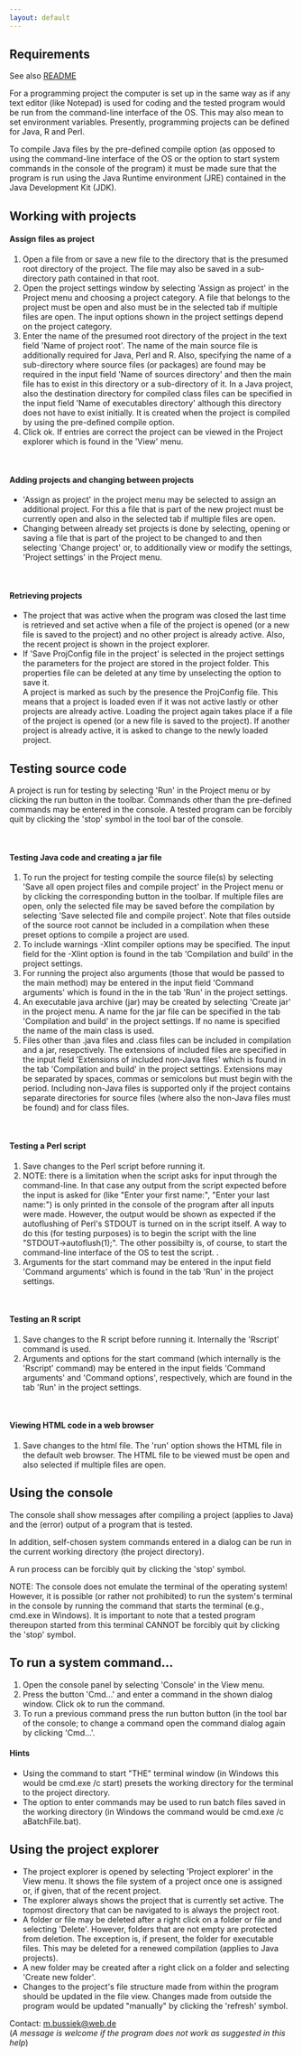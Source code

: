 ```yaml
---
layout: default
---
```

<h2 id="Requirements">Requirements</h2>
<p>See also
   <a href="https://github.com/Eadgyth/Programming-Editor/blob/master/README.md">
   README
   </a>
</p>
<p>For a programming project the computer is set up in the same way as if any text
   editor (like Notepad) is used for coding and the tested program would be run
   from the command-line interface of the OS. This may also mean to set environment
   variables. Presently, programming projects can be defined for Java, R and Perl.
</p>
<p>To compile Java files by the pre-defined compile option (as opposed to using the
   command-line interface of the OS or the option to start system commands in the
   console of the program) it must be made sure that the program is run using the
   Java Runtime environment (JRE) contained in the Java Development Kit (JDK).
</p>

<h2>Working with projects</h2>

<h4>Assign files as project</h4>
<ol>
<li>Open a file from or save a new file to the directory that is the presumed root
    directory of the project. The file may also be saved in a sub-directory path
    contained in that root.</li>
<li>Open the project settings window by selecting 'Assign as project' in the
    Project menu and choosing a project category. A file that belongs to the
    project must be open and also must be in the selected tab if multiple files
    are open. The input options shown in the project settings depend on the project
    category.</li>
<li>Enter the name of the presumed root directory of the project in the text field
    'Name of project root'. The name of the main source file is additionally
    required for Java, Perl and R. Also, specifying the name of a sub-directory
    where source files (or packages) are found may be required in the input field
    'Name of sources directory' and then the main file has to exist in this
    directory or a sub-directory of it. In a Java project, also the destination
    directory for compiled class files can be specified in the input field 'Name of
    executables directory' although this directory does not have to exist
    initially. It is created when the project is compiled by using the pre-defined
    compile option.</li>
<li>Click ok. If entries are correct the project can be viewed in the Project
    explorer which is found in the 'View' menu.</li>
</ol>
<br>

<h4>Adding projects and changing between projects</h4>
<ul>
<li>'Assign as project' in the project menu may be selected to assign an additional
    project. For this a file that is part of the new project must be currently
    open and also in the selected tab if multiple files are open.</li>
<li>Changing between already set projects is done by selecting, opening or saving a
    file that is part of the project to be changed to and then selecting 'Change
    project' or, to additionally view or modify the settings, 'Project settings'
    in the Project menu.</li>
</ul>
<br>

<h4>Retrieving projects</h4>
<ul>
<li>The project that was active when the program was closed the last time is
    retrieved and set active when a file of the project is opened (or a new
    file is saved to the project) and no other project is already active. Also,
    the recent project is shown in the project explorer.</li>
<li>If 'Save ProjConfig file in the project' is selected in the project settings
    the parameters for the project are stored in the project folder. This
    properties file can be deleted at any time by unselecting the option to save
    it.<br>
    A project is marked as such by the presence the ProjConfig file. This means
    that a project is loaded even if it was not active lastly or other projects
    are already active. Loading the project again takes place if a file of the
    project is opened (or a new file is saved to the project). If another project
    is already active, it is asked to change to the newly loaded project.</li>
</ul>

<h2>Testing source code</h2>
<p> A project is run for testing by selecting 'Run' in the Project menu or by
    clicking the run button in the toolbar. Commands other than the pre-defined
    commands may be entered in the console.
    A tested program can be forcibly quit by clicking the 'stop' symbol in the
    tool bar of the console.
</p>
<br>
<h4>Testing Java code and creating a jar file</h4>
<ol>
<li>To run the project for testing compile the source file(s) by selecting 'Save
    all open project files and compile project' in the Project menu or by clicking
    the corresponding button in the toolbar. If multiple files are open, only the
    selected file may be saved before the compilation by selecting 'Save selected
    file and compile project'. Note that files outside of the source root cannot
    be included in a compilation when these preset options to compile a project are
    used.</li>
<li>To include warnings -Xlint compiler options may be specified. The input field
    for the -Xlint option is found in the tab 'Compilation and build' in the
    project settings.</li>
<li>For running the project also arguments (those that would be passed to the
    main method) may be entered in the input field 'Command arguments' which is
    found in the in the tab 'Run' in the project settings.</li>
<li>An executable java archive (jar) may be created by selecting 'Create jar' in
    the project menu. A
    name for the jar file can be specified in the tab 'Compilation and build' in
    the project settings. If no name is specified the name of the main class is
    used.</li>
<li>Files other than .java files and .class files can be included in compilation
    and a jar, resepctively. The extensions of included files are specified in the
    input field 'Extensions of included non-Java files' which is found in the tab
    'Compilation and build' in the project settings. Extensions may be separated
    by spaces, commas or semicolons but must begin with the period. Including
    non-Java files is supported only if the project contains separate directories
    for source files (where also the non-Java files must be found) and for class
    files.</li>
</ol>
<br>

<h4>Testing a Perl script</h4>
<ol>
<li>Save changes to the Perl script before running it.</li>
<li>NOTE: there is a limitation when the script asks for input through the
    command-line. In that case any output from the script expected before the input
    is asked for (like "Enter your first name:", "Enter your last name:") is only
    printed in the console of the program after all inputs were made. However, the
    output would be shown as expected if the autoflushing of Perl's STDOUT is
    turned on in the script itself. A way to do this (for testing purposes) is to
    begin the script with the line "STDOUT->autoflush(1);". The other possibilty
    is, of course, to start the command-line interface of the OS to test the script.
   .</li>
<li>Arguments for the start command may be entered in the input field 'Command
    arguments' which is found in the tab 'Run' in the project settings.
</ol>
<br>

<h4>Testing an R script</h4>
<ol>
<li>Save changes to the R script before running it. Internally the 'Rscript'
    command is used.</li>
<li>Arguments and options for the start command (which internally is the 'Rscript'
    command) may be entered in the input fields 'Command arguments' and 'Command
    options', respectively, which are found in the tab 'Run' in the project
    settings.</li>
</ol>
<br>

<h4>Viewing HTML code in a web browser</h4>
<ol>
<li>Save changes to the html file. The 'run' option shows the HTML file in the
    default web browser. The HTML file to be viewed must be open and also selected
    if multiple files are open.</li>
</ol>

<h2>Using the console</h2>
<p>The console shall show messages after compiling a project (applies to Java) and
   the (error) output of a program that is tested.</p>
<p>In addition, self-chosen system commands entered in a dialog can be run in the
   current working directory (the project directory).</p>
<p>A run process can be forcibly quit by clicking the 'stop' symbol.</p>
<p>NOTE: The console does not emulate the terminal of the operating system!
   However, it is possible (or rather not prohibited) to run the system's terminal
   in the console by running the command that starts the terminal (e.g., cmd.exe in
   Windows). It is important to note that a tested program thereupon started from
   this terminal CANNOT be forcibly quit by clicking the 'stop' symbol.</p>
<h2>To run a system command...</h2>
<ol>
<li>Open the console panel by selecting 'Console' in the View menu.</li>
<li>Press the button 'Cmd...' and enter a command in the shown dialog window. Click
    ok to run the command.</li>
<li>To run a previous command press the run button button (in the tool bar of the
    console; to change a command open the command dialog again by clicking 'Cmd...'.
</li>
</ol>
<h4>Hints</h4>
<ul>
<li>Using the command to start "THE" terminal window (in Windows this would be
    cmd.exe /c start) presets the working directory for the terminal to the
    project directory.</li>
<li>The option to enter commands may be used to run batch files saved in the
    working directory (in Windows the command would be cmd.exe /c aBatchFile.bat).
</li>
</ul>

<h2>Using the project explorer</h2>
<ul>
<li>The project explorer is opened by selecting 'Project explorer' in the View
    menu. It shows the file system of a project once one is assigned or, if given,
    that of the recent project.</li>
<li>The explorer always shows the project that is currently set active. The topmost
    directory that can be navigated to is always the project root.</li>
<li>A folder or file may be deleted after a right click on a folder or file and
    selecting 'Delete'. However, folders that are not empty are protected from
    deletion. The exception is, if present, the folder for executable files. This
    may be deleted for a renewed compilation (applies to Java projects).
</li>
<li>A new folder may be created after a right click on a folder and selecting
   'Create new folder'.
</li>
<li>Changes to the project's file structure made from within the program should be
    updated in the file view. Changes made from outside the program would be updated
    "manually" by clicking the 'refresh' symbol.
</li>
</ul>  
<p>Contact: <a href="mailto:m.bussiek@web.de">m.bussiek@web.de</a><br>
(<i>A message is welcome if the program does not work as suggested in this help</i>)
</p>
    
